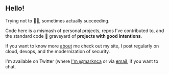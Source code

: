 ## Hello!

Trying not to 🤦‍♂️, sometimes actually succeeding.

Code here is a mismash of personal projects, repos I've contributed to, and the standard code 👻 graveyard of **projects with good intentions**.

If you want to know more [about](https://markn.ca/about) me check out my site, I post regularly on cloud, devops, and the modernization of security.

I'm available on Twitter (where [I'm @marknca](https://markn.ca) or via [email](mailto:me@markn.ca), if you want to chat.
